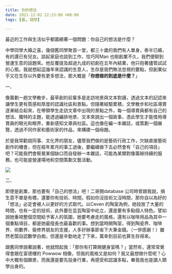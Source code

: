 ```yaml
---
title: 你的想法
date: 2021-12-02 22:23:00 +08:00
tags: [暮, 隨想]

---
```


  
  
最近的工作與生活似乎都圍繞著一個問題：你自己的想法是什麼？

  
中學同學大婚之喜，幾個舊同學聚首一堂，都三十歲的我們有人單身，泰半已婚，有的還已有兒女。談起家庭也談到工作，恰巧阿Man 也剛創業不久，我們便聊到營運生意的話題來。他反覆提及超過九成的初創在五年內結業，他只抱著儘管試試的心態。我就想起這幾年來認識的生意人，生存是我們無法忽視的要點，但創業似乎又在生存以外要有更多想法，那大概是「**你想做的到底是什麼？**」

  
一、

像籌劃一趟文學散步，最草創的前輩多是走訪地景與文本對讀，透過文本的記認來讓學生更有質感和厚度的認識社區和景點。但隨著經驗累積，文學散步和社區導賞逐漸結合起來，在帶領學生走訪文章中出現的景點之外，每一個導賞員都有自己的想法、獨特的主題，能透過編排地景、文本來說出一個故事，憑此學生才能借用導賞員的眼光和眼界，重新感知文章與社區。這也像在編一本雜誌，或策劃一個展覽，透過不同作家和藝術家的作品，來構建一個母題。

  
於是我常勸說同事、文化界的朋友，儘管我們做的是藝術行政工作，欠缺直接藝術創作的機會，但在經年累月的事工過後，要繼續做下去必然會有「自己的項目」吧？可能我們會察覺某個缺口而自發辦一本雜誌，可能為某類對像籌辦持續的服務，也可能是營運場地和空間策劃文藝活動。

  
[![](https://1.bp.blogspot.com/-tqQ0D8_e3io/YajWrSLXM8I/AAAAAAAAIcI/Wq4QWb3rezIxWVpwjLolZFz2RAoPQDRFQCNcBGAsYHQ/s320/DSC01087-2.jpg)](https://1.bp.blogspot.com/-tqQ0D8%5Fe3io/YajWrSLXM8I/AAAAAAAAIcI/Wq4QWb3rezIxWVpwjLolZFz2RAoPQDRFQCNcBGAsYHQ/s2048/DSC01087-2.jpg)
  
  
二、

即使是創業，那也要有「自己的想法」吧！二哥開database 公司時曾跟我說，搞生意不單是有橋，還要你有技術、時間，假如你沒技術又沒時間，那你自以為好的「想法」必定會被人以更好的方式取代。以Ceven 的陶室為例，她投放了大量的時間，也有一定的技術，此外要在芸芸陶室中屹立，還是要有多點個人特色。譬如說她重視整個空間給予客人的氛圍，她要考慮走的風格，還有以咖啡用品為其中一個重點項目，都是她最擅長也最喜歡的事。想到當時開陶室，得到陶瓷界、咖啡界、術數界、裝修界朋友的支援，人多好辦事節省下大筆金錢。（一併感謝！）雖然老闆自認數學白痴，但還是辛勤地走了下來，萬幸到目前也算生存得來。

  
跟舊同學說著說著，他就問起我：「那你有打算開健身室嗎？」當然有，還常常覺得會跟在富德樓的 Powwow 相像，但我的風格又是如何？我又最想做什麼呢？心中大概有個願景，而我還是要先投身行業，再感受和認識多點，畢竟我也是讀人類學出身的。
  
  
